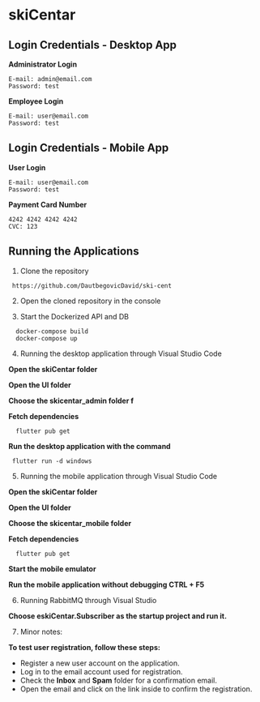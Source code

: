 
# skiCentar




## Login Credentials - Desktop App

**Administrator Login**

```plaintext
E-mail: admin@email.com
Password: test
```

**Employee Login**

```plaintext
E-mail: user@email.com
Password: test
```


 

## Login Credentials - Mobile App

**User Login**

```plaintext
E-mail: user@email.com
Password: test
```

**Payment Card Number**
```plaintext
4242 4242 4242 4242
CVC: 123
```
## Running the Applications

1. Clone the repository
```plaintext
 https://github.com/DautbegovicDavid/ski-cent
 ```

2. Open the cloned repository in the console

3. Start the Dockerized API and DB
```plaintext
  docker-compose build
  docker-compose up
```
4. Running the desktop application through Visual Studio Code

**Open the skiCentar folder**

**Open the UI folder**

**Choose the skicentar_admin folder f**

**Fetch dependencies**
```plaintext
  flutter pub get
```
**Run the desktop application with the command**
```plaintext
 flutter run -d windows
```
5. Running the mobile application through Visual Studio Code

**Open the skiCentar folder**

**Open the UI folder**

**Choose the skicentar_mobile folder**

**Fetch dependencies**
```plaintext
  flutter pub get
```
**Start the mobile emulator**

**Run the mobile application without debugging CTRL + F5**

6. Running RabbitMQ through Visual Studio

**Choose eskiCentar.Subscriber as the startup project and run it.**

7. Minor notes:

**To test user registration, follow these steps:**

- Register a new user account on the application.
- Log in to the email account used for registration.
- Check the **Inbox** and **Spam** folder for a confirmation email.
- Open the email and click on the link inside to confirm the registration.
